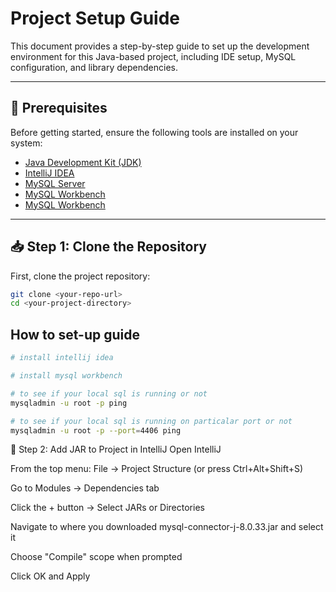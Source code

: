 # Project Setup Guide

This document provides a step-by-step guide to set up the development environment for this Java-based project, including IDE setup, MySQL configuration, and library dependencies.

---

## 🔧 Prerequisites

Before getting started, ensure the following tools are installed on your system:

- [Java Development Kit (JDK)](https://www.oracle.com/java/technologies/javase-jdk11-downloads.html)
- [IntelliJ IDEA](https://www.jetbrains.com/idea/download/)
- [MySQL Server](https://dev.mysql.com/downloads/mysql/)
- [MySQL Workbench](https://dev.mysql.com/downloads/workbench/)
- [MySQL Workbench](https://dev.mysql.com/downloads/workbench/)

---

## 📥 Step 1: Clone the Repository

First, clone the project repository:

```bash
git clone <your-repo-url>
cd <your-project-directory>
```


## How to set-up guide
```bash
# install intellij idea

# install mysql workbench

# to see if your local sql is running or not
mysqladmin -u root -p ping

# to see if your local sql is running on particalar port or not
mysqladmin -u root -p --port=4406 ping


```

🔹 Step 2: Add JAR to Project in IntelliJ
Open IntelliJ

From the top menu:
File → Project Structure (or press Ctrl+Alt+Shift+S)

Go to Modules → Dependencies tab

Click the + button → Select JARs or Directories

Navigate to where you downloaded mysql-connector-j-8.0.33.jar and select it

Choose "Compile" scope when prompted

Click OK and Apply